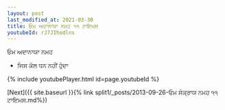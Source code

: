 ```yaml
---
layout: post
last_modified_at: 2021-03-30
title: ਓਮ ਅਦਾਨਾਯਾ ਨਮਹ ੧੧ ਟਾਇਮਸ
youtubeId: rJ7JIhodlns
---
```

 
 
 ਓਮ ਅਦਾਨਾਯਾ ਨਮਹ  
 
 -  ਜਿਸ ਕੋਲ ਧਨ ਨਹੀਂ ਹੁੰਦਾ 
 
  
 
  
 
 
 
 
 
 


{% include youtubePlayer.html id=page.youtubeId %}
 
[Next]({{ site.baseurl }}{% link  split1/_posts/2013-09-26-ਓਮ ਸੰਕ੍ਰਾਯ ਨਮਹ ੧੧ ਟਾਇਮਸ.md%})
 
